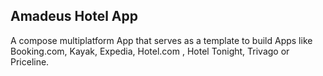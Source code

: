 ## Amadeus Hotel App
A compose multiplatform App that serves as a template to build Apps like Booking.com, Kayak, Expedia, Hotel.com , Hotel Tonight, Trivago or
Priceline.